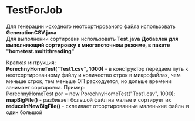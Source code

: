 # TestForJob
Для генерации исходного неотсортированого файла использовать <b>GenerationCSV.java</b><br>
Для выполнении сортировки использовать <b>Test.java</b>
<b>Добавлен для выполняющий сортировку в многопоточном режиме, в пакете "hometest.multithreading"</b>

Краткая интрукция:<br>
<b>PorechnyHomeTest("Test1.csv", 1000)</b> - в конструктор передаем путь к неотсортированному файлу и количество строк в микрофайлах, чем меньше строк, тем меньше ОП расходуется, но дольше времени занимает сортировка. Пример:<br>
PorechnyHomeTest por = new PorechnyHomeTest("Test1.csv", 1000);<br>
<b>mapBigFile()</b> - разбивает большой файл на малые и сортирует их<br>
<b>reduceInNewBigFile()</b> - склеивает отсортированные маленькие файлы в один большой<br>
